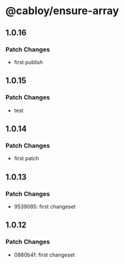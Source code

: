 # @cabloy/ensure-array

## 1.0.16

### Patch Changes

- first publish

## 1.0.15

### Patch Changes

- test

## 1.0.14

### Patch Changes

- first patch

## 1.0.13

### Patch Changes

- 9539085: first changeset

## 1.0.12

### Patch Changes

- 0880b4f: first changeset
